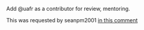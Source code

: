 Add @uafr as a contributor for review, mentoring.

This was requested by seanpm2001 [in this comment](https://github.com/seanpm2001/seanpm2001/issues/22#issuecomment-1002852230)
